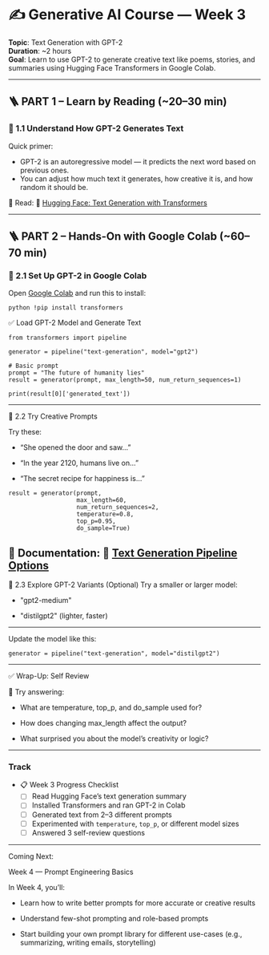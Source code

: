 # ✍️ Generative AI Course — Week 3  
**Topic**: Text Generation with GPT-2  
**Duration**: ~2 hours  
**Goal**: Learn to use GPT-2 to generate creative text like poems, stories, and summaries using Hugging Face Transformers in Google Colab.

---

## 🪜 PART 1 – Learn by Reading (~20–30 min)

### 📘 1.1 Understand How GPT-2 Generates Text

Quick primer:
- GPT-2 is an autoregressive model — it predicts the next word based on previous ones.
- You can adjust how much text it generates, how creative it is, and how random it should be.

📖 Read:
🔗 [Hugging Face: Text Generation with Transformers](https://huggingface.co/transformers/task_summary.html#text-generation)

---

## 🪜 PART 2 – Hands-On with Google Colab (~60–70 min)

### 🧪 2.1 Set Up GPT-2 in Google Colab

Open [Google Colab](https://colab.research.google.com) and run this to install:

`python !pip install transformers`

✅ Load GPT-2 Model and Generate Text

```
from transformers import pipeline

generator = pipeline("text-generation", model="gpt2")

# Basic prompt
prompt = "The future of humanity lies"
result = generator(prompt, max_length=50, num_return_sequences=1)

print(result[0]['generated_text'])
```
---
🧪 2.2 Try Creative Prompts

Try these:

- “She opened the door and saw...”

- “In the year 2120, humans live on...”

- “The secret recipe for happiness is...”

```
result = generator(prompt, 
                   max_length=60, 
                   num_return_sequences=2, 
                   temperature=0.8, 
                   top_p=0.95, 
                   do_sample=True)
```

📘 Documentation:
🔗 [Text Generation Pipeline Options](https://huggingface.co/docs/transformers/main_classes/pipelines#transformers.TextGenerationPipeline)
---

🧪 2.3 Explore GPT-2 Variants (Optional)
Try a smaller or larger model:

- "gpt2-medium"

- "distilgpt2" (lighter, faster)
---

Update the model like this:
```
generator = pipeline("text-generation", model="distilgpt2")
```
---

✅ Wrap-Up: Self Review

🧠 Try answering:

- What are temperature, top_p, and do_sample used for?

- How does changing max_length affect the output?

- What surprised you about the model’s creativity or logic?

---

### Track

- 📋 Week 3 Progress Checklist
    - [ ] Read Hugging Face’s text generation summary    
    - [ ] Installed Transformers and ran GPT-2 in Colab    
	- [ ] Generated text from 2–3 different prompts  
	- [ ] Experimented with `temperature`, `top_p`, or different model sizes  
	- [ ] Answered 3 self-review questions         
	
---

Coming Next:

Week 4 — Prompt Engineering Basics

In Week 4, you’ll:

- Learn how to write better prompts for more accurate or creative results

- Understand few-shot prompting and role-based prompts

- Start building your own prompt library for different use-cases (e.g., summarizing, writing emails, storytelling)